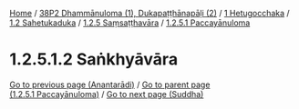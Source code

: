 
[Home](/) / [38P2 Dhammānuloma (1), Dukapaṭṭhānapāḷi (2)](../../../../../38P2.md) / [1 Hetugocchaka](../../../../1.md) / [1.2 Sahetukaduka](../../../1.2.md) / [1.2.5 Saṃsaṭṭhavāra](../../1.2.5.md) / [1.2.5.1 Paccayānuloma](../1.2.5.1.md)

# 1.2.5.1.2 Saṅkhyāvāra


[Go to previous page (Anantarādi)](1.2.5.1.1/Anantaradi.md) / [Go to parent page (1.2.5.1 Paccayānuloma)](../1.2.5.1.md) / [Go to next page (Suddha)](1.2.5.1.2/Suddha.md)


